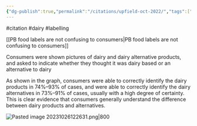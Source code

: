 ```yaml
---
{"dg-publish":true,"permalink":"/citations/upfield-oct-2022/","tags":["#citation","#dairy","#labelling"],"created":"2025-10-23T17:42:46.748+01:00","updated":"2025-10-23T18:06:08.954+01:00"}
---
```


#citation #dairy #labelling 

[[PB food labels are not confusing to consumers\|PB food labels are not confusing to consumers]]

Consumers were shown pictures of dairy and dairy alternative products, and asked to indicate whether they thought it was dairy based or an alternative to dairy 

As shown in the graph, consumers were able to correctly identify the dairy products in 74%–93% of cases, and were able to correctly identify the dairy alternatives in 73%–91% of cases, usually with a high degree of certainty. This is clear evidence that consumers generally understand the difference between dairy products and alternatives.

![Pasted image 20231026122631.png|800](/img/user/Citations/Pasted%20image%2020231026122631.png)
